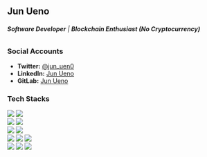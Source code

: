 ## Jun Ueno
###### ***Software Developer*** | ***Blockchain Enthusiast (No Cryptocurrency)***


### Social Accounts
* **Twitter:** [@jun_uen0](https://twitter.com/jun_uen0)
* **LinkedIn:** [Jun Ueno](https://www.linkedin.com/in/jun-uen0/)
* **GitLab:** [Jun Ueno](https://gitlab.com/jun-uen0/)

### Tech Stacks

<div>
  <img src="https://img.shields.io/badge/Javascript-339933?style=flat-square&logo=javascript&logoColor=white" />
  <img src="https://img.shields.io/badge/GoogleAppsScript-3399ff?style=flat-square&logo=google&logoColor=white" />
</div>

<div>
  <img src="https://img.shields.io/badge/Vue.js-00b359?style=flat-square&logo=Vue.js&logoColor=white"/>
  <img src="https://img.shields.io/badge/Nuxt.js-4EA94B?style=flat-square&logo=Nuxt.js&logoColor=white"/>
</div>

<div>
  <img src="https://img.shields.io/badge/Git-F05032?style=flat-square&logo=git&logoColor=white" />
  <img src="https://img.shields.io/badge/Node.js-339933?style=flat-square&logo=nodedotjs&logoColor=white" />
</div>

<div>
  <img src="https://img.shields.io/badge/AWS-232F3E?style=flat-square&logo=amazonaws&logoColor=white" />
  <img src="https://img.shields.io/badge/Docker-219fde?style=flat-square&logo=docker&logoColor=white" />
  <img src="https://img.shields.io/badge/Firebase-ffaa00?style=flat-square&logo=firebase&logoColor=white" />
</div>

<div>
  <img src="https://img.shields.io/badge/Illustrator-e68a00?style=flat-square&logo=AdobeIllustrator&logoColor=black" />
  <img src="https://img.shields.io/badge/Photoshop-007acc?style=flat-square&logo=AdobePhotoshop&logoColor=black" />
  <img src="https://img.shields.io/badge/XD-d24dff?style=flat-square&logo=AdobeXD&logoColor=black" />
</div>
